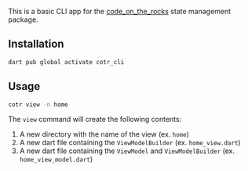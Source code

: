 This is a basic CLI app for the [code_on_the_rocks](https://pub.dev/packages/code_on_the_rocks) state management package.

## Installation
```bash
dart pub global activate cotr_cli
```
## Usage
```bash
cotr view -n home
```

The `view` command will create the following contents:
1. A new directory with the name of the view (ex. `home`)
2. A new dart file containing the `ViewModelBuilder` (ex. `home_view.dart`)
3. A new dart file containing the `ViewModel` and `ViewModelBuilder` (ex. `home_view_model.dart`)